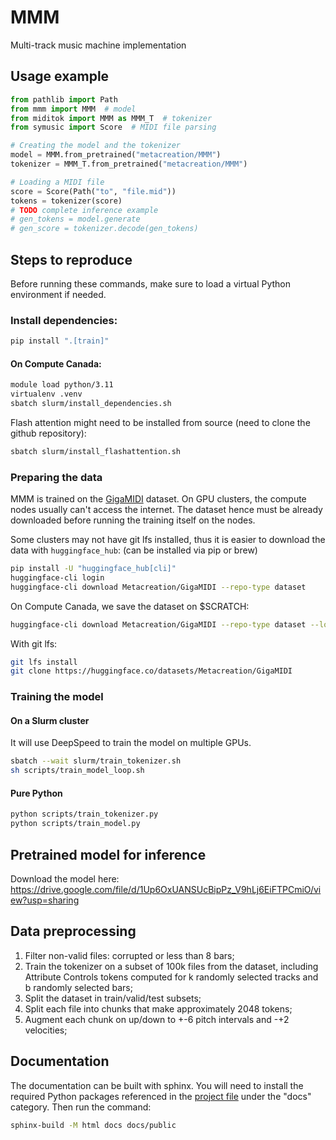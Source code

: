 # MMM
Multi-track music machine implementation

## Usage example

```Python
from pathlib import Path
from mmm import MMM  # model
from miditok import MMM as MMM_T  # tokenizer
from symusic import Score  # MIDI file parsing

# Creating the model and the tokenizer
model = MMM.from_pretrained("metacreation/MMM")
tokenizer = MMM_T.from_pretrained("metacreation/MMM")

# Loading a MIDI file
score = Score(Path("to", "file.mid"))
tokens = tokenizer(score)
# TODO complete inference example
# gen_tokens = model.generate
# gen_score = tokenizer.decode(gen_tokens)
```

## Steps to reproduce

Before running these commands, make sure to load a virtual Python environment if needed.

### Install dependencies:

```bash
pip install ".[train]"
```

#### On Compute Canada:

```bash
module load python/3.11
virtualenv .venv
sbatch slurm/install_dependencies.sh
```

Flash attention might need to be installed from source (need to clone the github repository):

```bash
sbatch slurm/install_flashattention.sh
```

### Preparing the data

MMM is trained on the [GigaMIDI](https://huggingface.co/datasets/Metacreation/GigaMIDI) dataset. On GPU clusters, the compute nodes usually can't access the internet. The dataset hence must be already downloaded before running the training itself on the nodes.

Some clusters may not have git lfs installed, thus it is easier to download the data with `huggingface_hub`: (can be installed via pip or brew)

```bash
pip install -U "huggingface_hub[cli]"
huggingface-cli login
huggingface-cli download Metacreation/GigaMIDI --repo-type dataset
```

On Compute Canada, we save the dataset on $SCRATCH:

```bash
huggingface-cli download Metacreation/GigaMIDI --repo-type dataset --local-dir $SCRATCH/data/GigaMIDI
```

With git lfs:

```bash
git lfs install
git clone https://huggingface.co/datasets/Metacreation/GigaMIDI
```

### Training the model

#### On a Slurm cluster

It will use DeepSpeed to train the model on multiple GPUs.

```bash
sbatch --wait slurm/train_tokenizer.sh
sh scripts/train_model_loop.sh
```

#### Pure Python

```bash
python scripts/train_tokenizer.py
python scripts/train_model.py
```

## Pretrained model for inference
Download the model here:
https://drive.google.com/file/d/1Up6OxUANSUcBipPz_V9hLj6EiFTPCmiO/view?usp=sharing

## Data preprocessing

1. Filter non-valid files: corrupted or less than 8 bars;
2. Train the tokenizer on a subset of 100k files from the dataset, including Attribute Controls tokens computed for k randomly selected tracks and b randomly selected bars;
3. Split the dataset in train/valid/test subsets;
4. Split each file into chunks that make approximately 2048 tokens;
5. Augment each chunk on up/down to +-6 pitch intervals and -+2 velocities;

## Documentation

The documentation can be built with sphinx. You will need to install the required Python packages referenced in the [project file](pyproject.toml) under the "docs" category. Then run the command:

```bash
sphinx-build -M html docs docs/public
```
